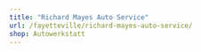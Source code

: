 ```yaml
---
title: "Richard Mayes Auto Service"
url: /fayetteville/richard-mayes-auto-service/
shop: Autowerkstatt
---
```

